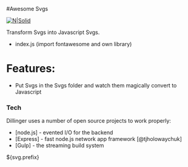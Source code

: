 #Awesome Svgs

[![N|Solid](https://cldup.com/dTxpPi9lDf.thumb.png)](https://nodesource.com/products/nsolid)

Transform Svgs into Javascript Svgs.

* index.js (import fontawesome and own library)

# Features:

* Put Svgs in the Svgs folder and watch them magically convert to Javascript

### Tech

Dillinger uses a number of open source projects to work properly:

* [node.js] - evented I/O for the backend
* [Express] - fast node.js network app framework [@tjholowaychuk]
* [Gulp] - the streaming build system

${svg.prefix}

